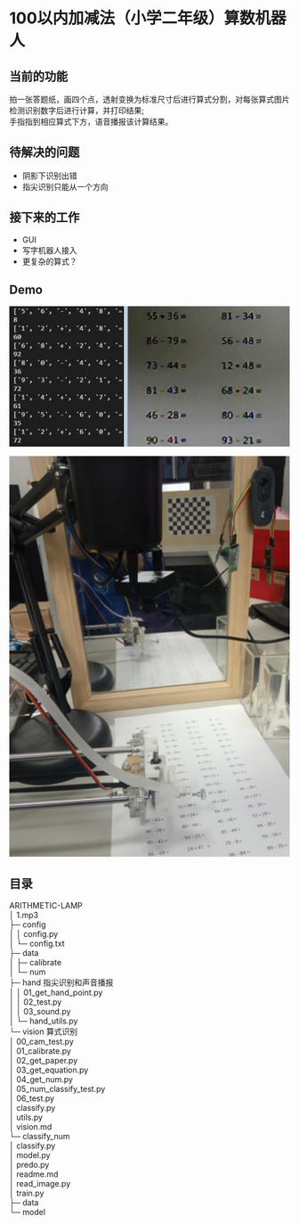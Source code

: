 # 100以内加减法（小学二年级）算数机器人

## 当前的功能
拍一张答题纸，画四个点，透射变换为标准尺寸后进行算式分割，对每张算式图片检测识别数字后进行计算，并打印结果;  
手指指到相应算式下方，语音播报该计算结果。

## 待解决的问题
* 阴影下识别出错  
* 指尖识别只能从一个方向

## 接下来的工作
* GUI
* 写字机器人接入
* 更复杂的算式？

## Demo
![deme](./etcs/000.jpg)
  
![deme](./etcs/001.png)  
  
## 目录
ARITHMETIC-LAMP  
│  1.mp3  
├─ config  
│  │  config.py  
│  └─ config.txt  
├─ data  
│  ├─ calibrate  
│  └─ num  
├─ hand 指尖识别和声音播报  
│  │  01_get_hand_point.py  
│  │  02_test.py  
│  │  03_sound.py  
│  └─ hand_utils.py  
└─ vision 算式识别  
    │  00_cam_test.py  
    │  01_calibrate.py  
    │  02_get_paper.py  
    │  03_get_equation.py  
    │  04_get_num.py  
    │  05_num_classify_test.py  
    │  06_test.py  
    │  classify.py  
    │  utils.py  
    │  vision.md  
    └─ classify_num  
       │  classify.py  
       │  model.py  
       │  predo.py  
       │  readme.md  
       │  read_image.py  
       │  train.py  
       ├─ data  
       └─ model  
              